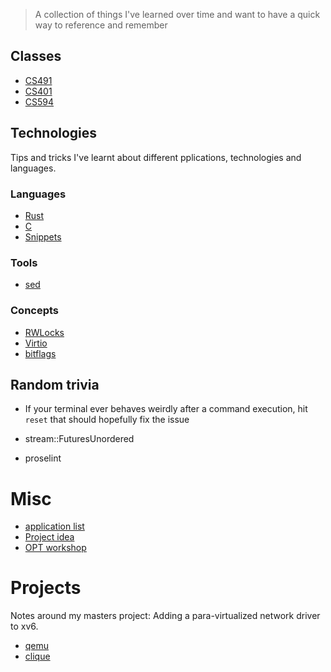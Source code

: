 > A collection of things I've learned over time and want to have a quick way to reference and remember

## Classes

- [CS491](classes/cs491.md)
- [CS401](classes/CS401.md)
- [CS594](classes/CS594.md)

## Technologies

Tips and tricks I've learnt about different pplications, technologies and
languages.

### Languages

- [Rust](technologies/languages/rust.md)
- [C](technologies/languages/c.md)
- [Snippets](technologies/snippets.md)

### Tools

- [sed](sed)

### Concepts

- [RWLocks](technologies/concepts/rwlocks.md)
- [Virtio](technologies/concepts/virtio.md)
- [bitflags](technologies/concepts/bitflags.md)


## Random trivia

* If your terminal ever behaves weirdly after a command execution, hit `reset`
  that should hopefully fix the issue

* stream::FuturesUnordered
* proselint

# Misc

- [application list](application-list)
- [Project idea](Project-idea)
- [OPT workshop](OPT-workshop)

# Projects

Notes around my masters project: Adding a para-virtualized network driver to xv6.

- [qemu](projects/qemu.md)
- [clique](projects/clique.md)
